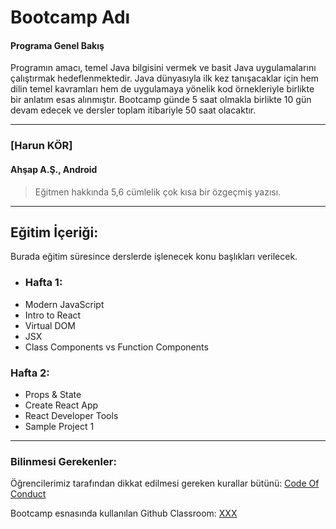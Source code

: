 # Bootcamp Adı

#### Programa Genel Bakış
Programın amacı, temel Java bilgisini vermek ve basit Java uygulamalarını çalıştırmak hedeflenmektedir. Java dünyasıyla ilk kez tanışacaklar için hem dilin temel kavramları hem de uygulamaya yönelik kod örnekleriyle birlikte bir anlatım esas alınmıştır. 
Bootcamp günde 5 saat olmakla birlikte 10 gün devam edecek ve dersler toplam itibariyle 50 saat olacaktır.

---

### [Harun KÖR]

#### Ahşap A.Ş., Android

> Eğitmen hakkında 5,6 cümlelik çok kısa bir özgeçmiş yazısı.

---

## Eğitim İçeriği:

Burada eğitim süresince derslerde işlenecek konu başlıkları verilecek. 

* ### Hafta 1: 
* Modern JavaScript
* Intro to React
* Virtual DOM
* JSX
* Class Components vs Function Components

### Hafta 2: 
* Props & State
* Create React App
* React Developer Tools
* Sample Project 1

---

### Bilinmesi Gerekenler:

Öğrencilerimiz tarafından dikkat edilmesi gereken kurallar bütünü: [Code Of Conduct](https://github.com/Kodluyoruz/Code-Of-Conduct)
 
 Bootcamp esnasında kullanılan Github Classroom: [XXX](#BURAYA-GITHUB-CLASSROOM-LINKİ-GELECEK)
